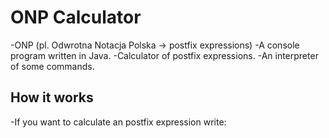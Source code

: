 # ONP Calculator
-ONP (pl. Odwrotna Notacja Polska -> postfix expressions)
-A console program written in Java. 
-Calculator of postfix expressions.
-An interpreter of some commands.
## How it works
-If you want to calculate an postfix expression write: